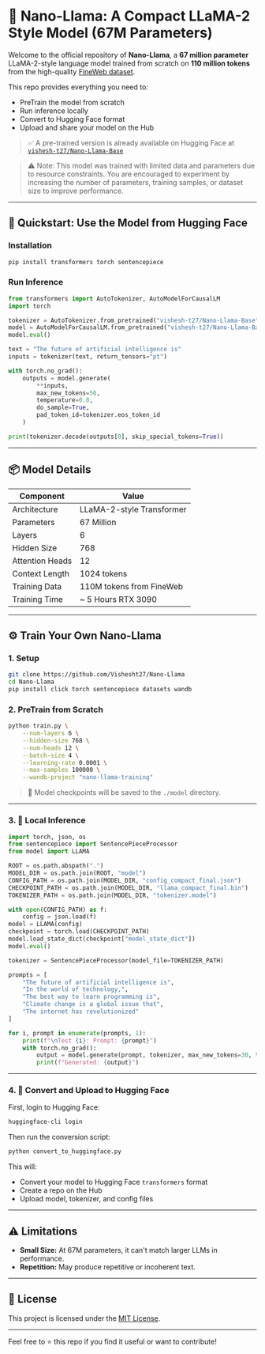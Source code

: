 # 🦙 Nano-Llama: A Compact LLaMA-2 Style Model (67M Parameters)

Welcome to the official repository of **Nano-Llama**, a **67 million parameter** LLaMA-2-style language model trained from scratch on **110 million tokens** from the high-quality [FineWeb dataset](https://huggingface.co/datasets/HuggingFaceFW/fineweb).

This repo provides everything you need to:

* PreTrain the model from scratch
* Run inference locally
* Convert to Hugging Face format
* Upload and share your model on the Hub

> ✅ A pre-trained version is already available on Hugging Face at [`vishesh-t27/Nano-Llama-Base`](https://huggingface.co/vishesh-t27/Nano-Llama-Base)

>  ⚠️ Note: This model was trained with limited data and parameters due to resource constraints. You are encouraged to experiment by increasing the number of parameters, training samples, or dataset size to improve performance.
---

## 🚀 Quickstart: Use the Model from Hugging Face

### Installation

```bash
pip install transformers torch sentencepiece
```

### Run Inference

```python
from transformers import AutoTokenizer, AutoModelForCausalLM
import torch

tokenizer = AutoTokenizer.from_pretrained("vishesh-t27/Nano-Llama-Base")
model = AutoModelForCausalLM.from_pretrained("vishesh-t27/Nano-Llama-Base")
model.eval()

text = "The future of artificial intelligence is"
inputs = tokenizer(text, return_tensors="pt")

with torch.no_grad():
    outputs = model.generate(
        **inputs,
        max_new_tokens=50,
        temperature=0.8,
        do_sample=True,
        pad_token_id=tokenizer.eos_token_id
    )

print(tokenizer.decode(outputs[0], skip_special_tokens=True))
```

---

## 📦 Model Details

| Component       | Value                    |
| --------------- | ------------------------ |
| Architecture    | LLaMA-2-style Transformer  |
| Parameters      | 67 Million               |
| Layers          | 6                        |
| Hidden Size     | 768                      |
| Attention Heads | 12                       |
| Context Length  | 1024 tokens              |
| Training Data   | 110M tokens from FineWeb |
| Training Time   | ~ 5 Hours RTX 3090       |

---

## ⚙️ Train Your Own Nano-Llama

### 1. Setup

```bash
git clone https://github.com/Vishesht27/Nano-Llama
cd Nano-Llama
pip install click torch sentencepiece datasets wandb
```

### 2. PreTrain from Scratch

```bash
python train.py \
    --num-layers 6 \
    --hidden-size 768 \
    --num-heads 12 \
    --batch-size 4 \
    --learning-rate 0.0001 \
    --max-samples 100000 \
    --wandb-project "nano-llama-training"
```

> 📁 Model checkpoints will be saved to the `./model` directory.

---

### 3. 🔬 Local Inference

```python
import torch, json, os
from sentencepiece import SentencePieceProcessor
from model import LLAMA

ROOT = os.path.abspath(".")
MODEL_DIR = os.path.join(ROOT, "model")
CONFIG_PATH = os.path.join(MODEL_DIR, "config_compact_final.json")
CHECKPOINT_PATH = os.path.join(MODEL_DIR, "llama_compact_final.bin")
TOKENIZER_PATH = os.path.join(MODEL_DIR, "tokenizer.model")

with open(CONFIG_PATH) as f:
    config = json.load(f)
model = LLAMA(config)
checkpoint = torch.load(CHECKPOINT_PATH)
model.load_state_dict(checkpoint["model_state_dict"])
model.eval()

tokenizer = SentencePieceProcessor(model_file=TOKENIZER_PATH)

prompts = [
    "The future of artificial intelligence is",
    "In the world of technology,",
    "The best way to learn programming is",
    "Climate change is a global issue that",
    "The internet has revolutionized"
]

for i, prompt in enumerate(prompts, 1):
    print(f"\nTest {i}: Prompt: {prompt}")
    with torch.no_grad():
        output = model.generate(prompt, tokenizer, max_new_tokens=30, temperature=0.8, top_k=50)
        print(f"Generated: {output}")
```

---

### 4. 🤗 Convert and Upload to Hugging Face

First, login to Hugging Face:

```bash
huggingface-cli login
```

Then run the conversion script:

```bash
python convert_to_huggingface.py
```

This will:

* Convert your model to Hugging Face `transformers` format
* Create a repo on the Hub
* Upload model, tokenizer, and config files

---

## ⚠️ Limitations

* **Small Size:** At 67M parameters, it can't match larger LLMs in performance.
* **Repetition:** May produce repetitive or incoherent text.

---

## 📄 License

This project is licensed under the [MIT License](LICENSE).

---

Feel free to ⭐️ this repo if you find it useful or want to contribute!
